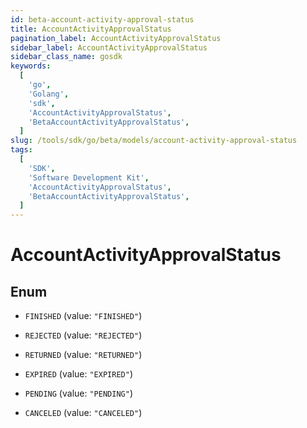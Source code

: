 ```yaml
---
id: beta-account-activity-approval-status
title: AccountActivityApprovalStatus
pagination_label: AccountActivityApprovalStatus
sidebar_label: AccountActivityApprovalStatus
sidebar_class_name: gosdk
keywords:
  [
    'go',
    'Golang',
    'sdk',
    'AccountActivityApprovalStatus',
    'BetaAccountActivityApprovalStatus',
  ]
slug: /tools/sdk/go/beta/models/account-activity-approval-status
tags:
  [
    'SDK',
    'Software Development Kit',
    'AccountActivityApprovalStatus',
    'BetaAccountActivityApprovalStatus',
  ]
---
```


# AccountActivityApprovalStatus

## Enum

- `FINISHED` (value: `"FINISHED"`)

- `REJECTED` (value: `"REJECTED"`)

- `RETURNED` (value: `"RETURNED"`)

- `EXPIRED` (value: `"EXPIRED"`)

- `PENDING` (value: `"PENDING"`)

- `CANCELED` (value: `"CANCELED"`)
